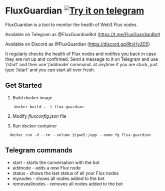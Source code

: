 # FluxGuardian [![Try it on telegram](https://img.shields.io/badge/try%20it-on%20telegram-0088cc.svg)](https://t.me/FluxGuardianBot)
FluxGuardian is a tool to monitor the health of Web3 Flux nodes. 

Available on Telegram as @FluxGuardianBot (https://t.me/FluxGuardianBot)

Available on Discord as @FluxGuardian (https://discord.gg/RtvHy2D5)

It regularly checks the health of Flux nodes and notifies you back in case they are not up and confirmed. 
Send a message to it on Telegram and use ‘/start’ and then use ‘/addnode’ command.
at anytime if you are stuck, just type ‘/start’ and you can start all over fresh.

## Get Started
1. Build docker image
```shell
    docker build . -t flux-guardian
```

2. Modify *fluxconfig.json* file

3. Run docker container
```shell
  docker run -d --rm --volume $(pwd):/app --name fg flux-guardian 
```

## Telegram commands
* start - starts the conversation with the bot
* addnode - adds a new Flux node
* status - shows the last status of all your Flux nodes
* mynodes - shows all nodes added to the bot
* removeallnodes - removes all nodes added to the bot
